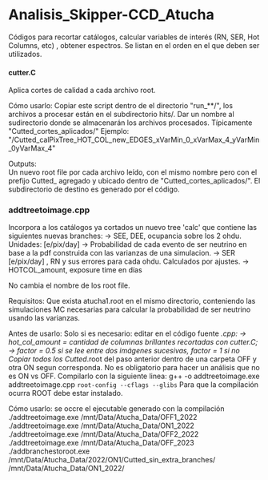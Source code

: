 # Analisis_Skipper-CCD_Atucha
Códigos para recortar catálogos, calcular variables de interés (RN, SER, Hot Columns, etc) , obtener espectros.
Se listan en el orden en el que deben ser utilizados.

#### cutter.C ####
Aplica cortes de calidad a cada archivo root. 

Cómo usarlo:
	Copiar este script dentro de el directorio "run_**/", los archivos a procesar están en el subdirectorio hits/. 
	Dar un nombre al sudirectorio donde se almacenarán los archivos procesados. Típicamente "Cutted_cortes_aplicados/" Ejemplo: "/Cutted_calPixTree_HOT_COL_new_EDGES_xVarMin_0_xVarMax_4_yVarMin_0yVarMax_4"

Outputs:	
	Un nuevo root file por cada archivo leído, con el mismo nombre pero con el prefijo Cutted_ agregado y ubicado dentro de "Cutted_cortes_aplicados/".
	El subdirectorio de destino es generado por el código.

### addtreetoimage.cpp ####

Incorpora a los catálogos ya cortados un nuevo tree 'calc' que contiene las siguientes nuevas branches: 
-> SEE, DEE, ocupancia sobre los 2 ohdu. Unidades: [e/pix/day]
-> Probabilidad de cada evento de ser neutrino en base a la pdf construida con las varianzas de una simulacion. 
-> SER [e/pix/day] , RN y sus errores para cada ohdu. Calculados por ajustes.
-> HOTCOL_amount, exposure time en días

No cambia el nombre de los root file.

Requisitos:
	Que exista atucha1.root en el mismo directorio, conteniendo las simulaciones MC necesarias para calcular la probabilidad de ser neutrino usando las varianzas.

Antes de usarlo:
	Solo si es necesario: editar en el código fuente *.cpp: 
	-> hot_col_amount = cantidad de columnas brillantes recortadas con cutter.C; 
	-> factor = 0.5 si se lee entre dos imágenes sucesivas, factor = 1 si no
	Copiar todos los Cutted*.root del paso anterior dentro de una carpeta OFF y otra ON segun corresponda. No es obligatorio para hacer un análisis que no es ON vs OFF.
	Compilarlo con la siguiente linea: g++ -o addtreetoimage.exe addtreetoimage.cpp `root-config --cflags --glibs`
	Para que la compilación ocurra ROOT debe estar instalado.

Cómo usarlo: se occre el ejecutable generado con la compilación
	./addtreetoimage.exe /mnt/Data/Atucha_Data/OFF1_2022
	./addtreetoimage.exe /mnt/Data/Atucha_Data/ON1_2022
	./addtreetoimage.exe /mnt/Data/Atucha_Data/OFF2_2022
	./addtreetoimage.exe /mnt/Data/Atucha_Data/OFF_2023
	./addbranchestoroot.exe /mnt/Data/Atucha_Data/2022/ON1/Cutted_sin_extra_branches/ /mnt/Data/Atucha_Data/ON1_2022/






